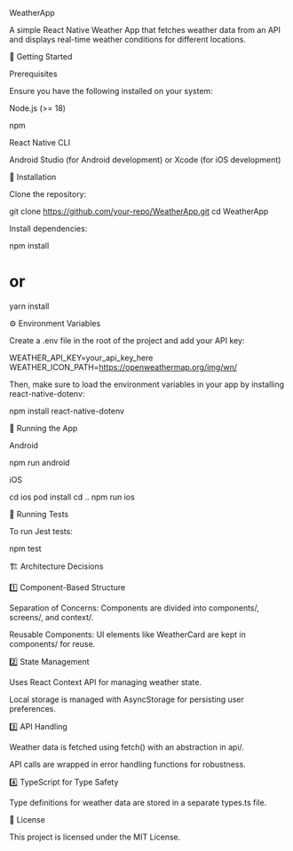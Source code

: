 WeatherApp

A simple React Native Weather App that fetches weather data from an API and displays real-time weather conditions for different locations.

🚀 Getting Started

Prerequisites

Ensure you have the following installed on your system:

Node.js (>= 18)

npm

React Native CLI

Android Studio (for Android development) or Xcode (for iOS development)

🔧 Installation

Clone the repository:

git clone https://github.com/your-repo/WeatherApp.git
cd WeatherApp

Install dependencies:

npm install
# or
yarn install

⚙️ Environment Variables

Create a .env file in the root of the project and add your API key:

WEATHER_API_KEY=your_api_key_here
WEATHER_ICON_PATH=https://openweathermap.org/img/wn/

Then, make sure to load the environment variables in your app by installing react-native-dotenv:

npm install react-native-dotenv

📱 Running the App

Android

npm run android

iOS

cd ios
pod install
cd ..
npm run ios

🧪 Running Tests

To run Jest tests:

npm test

🏗️ Architecture Decisions

1️⃣ Component-Based Structure

Separation of Concerns: Components are divided into components/, screens/, and context/.

Reusable Components: UI elements like WeatherCard are kept in components/ for reuse.

2️⃣ State Management

Uses React Context API for managing weather state.

Local storage is managed with AsyncStorage for persisting user preferences.

3️⃣ API Handling

Weather data is fetched using fetch() with an abstraction in api/.

API calls are wrapped in error handling functions for robustness.

4️⃣ TypeScript for Type Safety

Type definitions for weather data are stored in a separate types.ts file.

📄 License

This project is licensed under the MIT License.